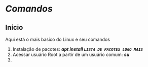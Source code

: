 # ***Comandos***

## Início
  Aqui está o mais basíco do Linux e seu comandos
  1. Instalação de pacotes: ***apt install ```LISTA DE PACOTES LOGO MAIS```***
  2. Acessar usuário Root a partir de um usuário comum: ***su***
  3. 

